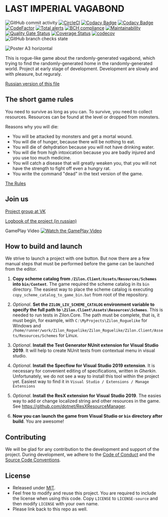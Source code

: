 # LAST IMPERIAL VAGABOND
![GitHub commit activity](https://img.shields.io/github/commit-activity/m/kreghek/Zilon_Roguelike)
[![CircleCI](https://circleci.com/gh/kreghek/Zilon_Roguelike/tree/master.svg?style=svg)](https://circleci.com/gh/kreghek/Zilon_Roguelike/tree/master)
[![Codacy Badge](https://api.codacy.com/project/badge/Grade/b8fa5561a70c401aa0e0a8be8d0ff696)](https://www.codacy.com/manual/kreghek/Zilon_Roguelike?utm_source=github.com&amp;utm_medium=referral&amp;utm_content=kreghek/Zilon_Roguelike&amp;utm_campaign=Badge_Grade)
[![Codacy Badge](https://api.codacy.com/project/badge/Coverage/b8fa5561a70c401aa0e0a8be8d0ff696)](https://www.codacy.com/manual/kreghek/Zilon_Roguelike?utm_source=github.com&utm_medium=referral&utm_content=kreghek/Zilon_Roguelike&utm_campaign=Badge_Coverage)
[![CodeFactor](https://www.codefactor.io/repository/github/kreghek/zilon_roguelike/badge)](https://www.codefactor.io/repository/github/kreghek/zilon_roguelike)
[![Total alerts](https://img.shields.io/lgtm/alerts/g/kreghek/Zilon_Roguelike.svg?logo=lgtm&logoWidth=18)](https://lgtm.com/projects/g/kreghek/Zilon_Roguelike/alerts/)
[![BCH compliance](https://bettercodehub.com/edge/badge/kreghek/Zilon_Roguelike?branch=master)](https://bettercodehub.com/)
[![Maintainability](https://api.codeclimate.com/v1/badges/b4b300bf5efc3d73a268/maintainability)](https://codeclimate.com/github/kreghek/Zilon_Roguelike/maintainability)
[![Quality Gate Status](https://sonarcloud.io/api/project_badges/measure?project=kreghek_Zilon_Roguelike&metric=alert_status)](https://sonarcloud.io/dashboard?id=kreghek_Zilon_Roguelike)
[![Coverage Status](https://coveralls.io/repos/github/kreghek/Zilon_Roguelike/badge.svg?branch=master)](https://coveralls.io/github/kreghek/Zilon_Roguelike?branch=master)
[![codecov](https://codecov.io/gh/kreghek/Zilon_Roguelike/branch/master/graph/badge.svg?token=mSMGtnXFOZ)](https://codecov.io/gh/kreghek/Zilon_Roguelike)
![GitHub branch checks state](https://img.shields.io/github/checks-status/kreghek/Zilon_Roguelike/master?label=Github%20Actions)

![Poster A3 horizontal](https://user-images.githubusercontent.com/2405499/58764985-41faf600-8598-11e9-9220-277923ca7f5b.png)

This is rogue-like game about the randomly-generated vagabond, which trying to find the randomly-generated home in the randomly-generated world. Project at early stage of development. Development are slowly and with pleasure, but reguraly.

[Russian version of this file](/README_RU.md)

## The short game rules

You need to survive as long as you can. To survive, you need to collect resources. Resources can be found at the level or dropped from monsters.

Reasons why you will die:
- You will be attacked by monsters and get a mortal wound.
- You will die of hunger, because there will be nothing to eat.
- You will die of dehydration because you will not have drinking water.
- You will die from high intoxication because you are badly injured and you use too much medicine.
- You will catch a disease that will greatly weaken you, that you will not have the strength to fight off even a hungry rat.
- You write the command "dead" in the text version of the game.

[The Rules](https://last-imperial-vagabond.github.io/LAST_IMPERIAL_VAGABOND.github.io/)

## Join us

[Project group at VK](https://vk.com/last_imperial_vagabond)

[Logbook of the project (in russian)](https://lastimperialvagabond.home.blog)

GamePlay Video
[![Watch the GamePlay Video](https://img.youtube.com/vi/KJJ2ab35eFg/maxresdefault.jpg)](https://www.youtube.com/watch?v=KJJ2ab35eFg)

## How to build and launch

We strive to launch a project with one button. But now there are a few manual steps that must be performed before the game can be launched from the editor.

1. **Copy scheme catalog from `/Zilon.Client/Assets/Resources/Schemes` into `bin/Content`**.
The game required the scheme catalog in its `bin` directory. The easiest way to place the scheme catalog is executing `copy_scheme_catalog_to_game_bin.bat` from root of the repository.

2. *Optional*. **Set the `ZILON_LIV_SCHEME_CATALOG` environment variable to specify the full path to `\Zilon.Client\Assets\Resources\Schemes`**.
This is needed to run tests in Zilon.Core. The path must be complete, that is, it must begin, for example, with `C:\MyProjects\Zilon_Roguelike` for Windows and `/home/runner/work/Zilon_Roguelike/Zilon_Roguelike/Zilon.Client/Assets/Resources/Schemes` for Linux.

3. *Optional*. **Install the Test Generator NUnit extension for Visual Studio 2019**.
It will help to create NUnit tests from contextual menu in visual studio.

4. *Optional*. **Install the Specflow for Visual Studio 2019 extension**.
It is necessary for convenient editing of specifications, written in *Gherkin*. Unfortunately, we do not see a way to install this tool within the project yet. Easiest way to find it in `Visual Studio / Extensions / Manage Extensions`

5. *Optional*. **Install the ResX extension for Visual Studio 2019**.
The easies way to add or change localized string and other resources in the game. See https://github.com/dotnet/ResXResourceManager.

6. **Now you can launch the game from Visual Studio or `bin` directory after build**.
You are awesome!

## Contributing

We will be glad for any contribution to the development and support of the project. During development, we adhere to the [Code of Conduct](/CODE_OF_CONDUCT.md) and the [Source Code Conventions](/CODE_CONVENTIONS.md).

## License

- Released under [MIT](/LICENSE).
- Feel free to modify and reuse this project. You are required to include the license when using this code. Copy `LICENSE` to `LICENSE-source` and then modify `LICENSE` with your own name.
- Please link back to this repo as well.
